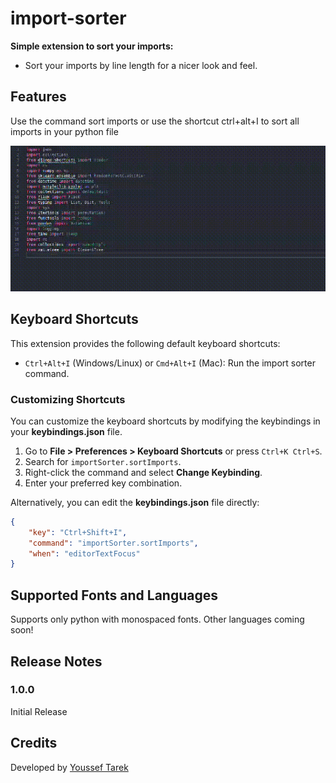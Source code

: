 # import-sorter

**Simple extension to sort your imports:**<br>
- Sort your imports by line length for a nicer look and feel.

## Features

Use the command sort imports or use the shortcut ctrl+alt+I to sort all imports in your python file

![Sort Your Imports!](https://github.com/Youssef1241/import-sorter/blob/main/demo.gif?raw=true)

## Keyboard Shortcuts

This extension provides the following default keyboard shortcuts:

- `Ctrl+Alt+I` (Windows/Linux) or `Cmd+Alt+I` (Mac): Run the import sorter command.

### Customizing Shortcuts

You can customize the keyboard shortcuts by modifying the keybindings in your **keybindings.json** file.

1. Go to **File > Preferences > Keyboard Shortcuts** or press `Ctrl+K Ctrl+S`.
2. Search for `importSorter.sortImports`.
3. Right-click the command and select **Change Keybinding**.
4. Enter your preferred key combination.

Alternatively, you can edit the **keybindings.json** file directly:

```json
{
    "key": "Ctrl+Shift+I",
    "command": "importSorter.sortImports",
    "when": "editorTextFocus"
}
```

## Supported Fonts and Languages

Supports only python with monospaced fonts. Other languages coming soon!

## Release Notes

### 1.0.0
Initial Release

## Credits
Developed by [Youssef Tarek](https://github.com/Youssef1241/import-sorter)